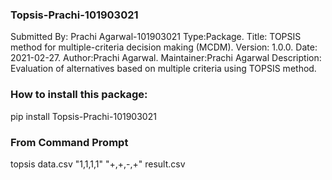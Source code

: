 ### Topsis-Prachi-101903021
Submitted By: Prachi Agarwal-101903021
Type:Package.
Title: TOPSIS method for multiple-criteria decision making (MCDM).
Version: 1.0.0.
Date: 2021-02-27.
Author:Prachi Agarwal.
Maintainer:Prachi Agarwal
Description: Evaluation of alternatives based on multiple criteria using TOPSIS method.

### How to install this package:
pip install Topsis-Prachi-101903021

### From Command Prompt
topsis data.csv "1,1,1,1" "+,+,-,+" result.csv

